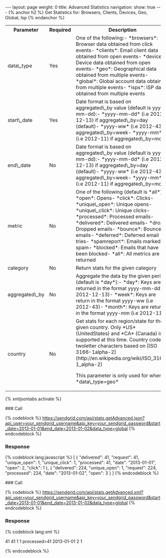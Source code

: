 --- layout: page weight: 0 title: Advanced Statistics navigation: show:
true --- {% anchor h2 %} Get Statistics for: Browsers, Clients, Devices,
Geo, Global, Isp {% endanchor %}

<table class="table table-bordered table-striped">
   <tbody>
      <tr>
         <th>Parameter</th>
         <th>Required</th>
         <th>Description</th>
      </tr>
      <tr>
         <td>data\_type</td>
         <td>Yes</td>
         <td>One of the following:-   *browsers*: Browser data obtained from click events-   *clients*: Email client data obtained from open events-   *devices*: Device data obtained from open events-   *geo*: Geographical data obtained from multiple events-   *global*: Global account data obtained from multiple events-   *isps*: ISP data obtained from multiple events</td>
      </tr>
      <tr>
         <td>start\_date</td>
         <td>Yes</td>
         <td>Date format is based on aggregated\_by value (default is yyyy-mm-dd):-   *yyyy-mm-dd* (i.e 2012-12-13) if aggregated\_by=day (default)-   *yyyy-ww* (i.e 2012-43) if aggregated\_by=week-   *yyyy-mm* (i.e 2012-11) if aggregated\_by=month</td>
      </tr>
      <tr>
         <td>end\_date</td>
         <td>No</td>
         <td>Date format is based on aggregated\_by value (default is yyyy-mm-dd):-   *yyyy-mm-dd* (i.e 2012-12-13) if aggregated\_by=day (default)-   *yyyy-ww* (i.e 2012-43) if aggregated\_by=week-   *yyyy-mm* (i.e 2012-11) if aggregated\_by=month</td>
      </tr>
      <tr>
         <td>metric</td>
         <td>No</td>
         <td>One of the following (default is *all*):-   *open*: Opens-   *click*: Clicks-   *unique\_open*: Unique opens-   *unique\_click*: Unique clicks-   *processed*: Processed emails-   *delivered*: Delivered emails-   *drop*: Dropped emails-   *bounce*: Bounced emails-   *deferred*: Deferred email tries-   *spamreport*: Emails marked as spam-   *blocked*: Emails that have been blocked-   *all*: All metrics are returned</td>
      </tr>
      <tr>
         <td>category</td>
         <td>No</td>
         <td>Return stats for the given category</td>
      </tr>
      <tr>
         <td>aggregated\_by</td>
         <td>No</td>
         <td>Aggregate the data by the given period (default is *day*):-   *day*: Keys are returned in the format yyyy-mm-dd (i.e 2012-12-13)-   *week*: Keys are return in the format yyyy-ww (i.e 2012-43)-   *month*: Keys are return in the format yyyy-mm (i.e 2012-11)</td>
      </tr>
      <tr>
         <td>country</td>
         <td>No</td>
         <td>
            Get stats for each region/state for the given country. Only *US* (UnitedStates) and *CA* (Canada) is supported at this time. Country code is twoletter characters based on [ISO 3166-1alpha-2](http://en.wikipedia.org/wiki/ISO_3166-1_alpha-2)
            <p>This parameter is only used for when *data\_type=geo*</p>
         </td>
      </tr>
   </tbody>
</table>

{% xmljsontabs activate %}

<div class="tab-content">
<div class="tab-pane active" id="activate-json">
### Call

{% codeblock %}
https://sendgrid.com/api/stats.getAdvanced.json?api_user=your_sendgrid_username&api_key=your_sendgrid_password&start_date=2013-01-01&end_date=2013-01-02&data_type=global
{% endcodeblock %}

### Response

{% codeblock lang:javascript %}
[
  {
    "delivered": 41,
    "request": 41,
    "unique_open": 1,
    "unique_click": 1,
    "processed": 41,
    "date": "2013-01-01",
    "open": 2,
    "click": 1
  },
  {
    "delivered": 224,
    "unique_open": 1,
    "request": 224,
    "processed": 224,
    "date": "2013-01-02",
    "open": 3
  }
]
{% endcodeblock %}

</div>
<div class="tab-pane" id="activate-xml">
### Call

{% codeblock %}
https://sendgrid.com/api/stats.getAdvanced.xml?api_user=your_sendgrid_username&api_key=your_sendgrid_password&start_date=2013-01-01&end_date=2013-01-02&data_type=global
{% endcodeblock %}

### Response

{% codeblock lang:xml %}
<?xml version="1.0" encoding="ISO-8859-1"?>

<?xml version="1.0" encoding="UTF-8" ?>
<stats>
   <day>
      <delivered>41</delivered>
      <request>41</request>
      <unique_open>1</unique_open>
      <unique_click>1</unique_click>
      processed&gt;41
   </day>
   <date>2013-01-01</date>
   <open>2</open>
   <click>1</click>
</stats>

{% endcodeblock %}

</div>
</div>

